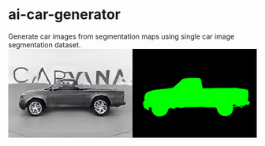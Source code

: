 # ai-car-generator
Generate car images from segmentation maps using single car image segmentation dataset.
![Alt Text](images/sample1.png)
